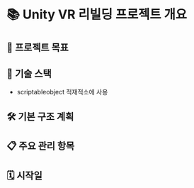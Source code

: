 # 📚 Unity VR 리빌딩 프로젝트 개요

## 🎯 프로젝트 목표

## 🔧 기술 스택
* scriptableobject 적재적소에 사용
## 🛠️ 기본 구조 계획

## 📋 주요 관리 항목

## 🗓️ 시작일


